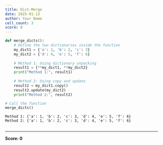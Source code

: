 ```yaml
---
title: Dict-Merge
date: 2025-01-13
author: Your Name
cell_count: 3
score: 0
---
```


```python
def merge_dicts():
    # Define the two dictionaries inside the function
    my_dict1 = {'a': 1, 'b': 2, 'c': 3}
    my_dict2 = {'d': 4, 'e': 5, 'f': 6}
    
    # Method 1: Using dictionary unpacking
    result1 = {**my_dict1, **my_dict2}
    print("Method 1:", result1)
    
    # Method 2: Using copy and update
    result2 = my_dict1.copy()
    result2.update(my_dict2)
    print("Method 2:", result2)

```


```python
# Call the function
merge_dicts()
```

    Method 1: {'a': 1, 'b': 2, 'c': 3, 'd': 4, 'e': 5, 'f': 6}
    Method 2: {'a': 1, 'b': 2, 'c': 3, 'd': 4, 'e': 5, 'f': 6}



```python

```


---
**Score: 0**